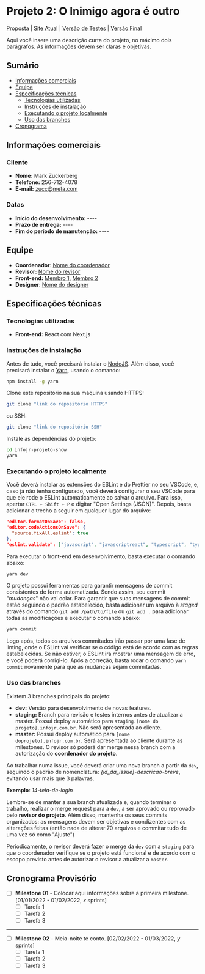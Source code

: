 # Projeto 2: O Inimigo agora é outro

[Proposta](https://youtu.be/nno89cd6wWY) | [Site Atual](https://youtu.be/Yw6u6YkTgQ4) | [Versão de Testes](https://youtu.be/MaNW4bPX0Iw) | [Versão Final](https://youtu.be/dQw4w9WgXcQ)

Aqui você insere uma descrição curta do projeto, no máximo dois parágrafos. As informações devem ser claras e objetivas.

## Sumário

- [Informações comerciais](#informações-comerciais)
- [Equipe](#equipe)
- [Especificações técnicas](#especificações-técnicas)
  - [Tecnologias utilizadas](#tecnologias-utilizadas)
  - [Instruções de instalação](#instruções-de-instalação)
  - [Executando o projeto localmente](#executando-o-projeto-localmente)
  - [Uso das branches](#uso-das-branches)
- [Cronograma](#cronograma)

## Informações comerciais

### Cliente

- **Nome:** Mark Zuckerberg
- **Telefone:** 256-712-4078
- **E-mail:** zucc@meta.com

### Datas

- **Início do desenvolvimento:** ----
- **Prazo de entrega:** ----
- **Fim do período de manutenção:** ----

## Equipe

- **Coordenador**: [Nome do coordenador](@gitlab_coordenador)
- **Revisor:** [Nome do revisor](@gitlab_revisor)
- **Front-end:** [Membro 1](@gitlab_m1), [Membro 2](@gitlab_m2)
- **Designer**: [Nome do designer](@gitlab_designer)

## Especificações técnicas

### Tecnologias utilizadas

- **Front-end:** React com Next.js

### Instruções de instalação

Antes de tudo, você precisará instalar o [NodeJS](https://nodejs.org/en/download/). Além disso, você precisará instalar o [Yarn](https://yarnpkg.com/getting-started), usando o comando:

```bash
npm install -g yarn
```

Clone este repositório na sua máquina usando HTTPS:

```bash
git clone "link do repositório HTTPS"
```

ou SSH:

```bash
git clone "link do repositório SSH"
```

Instale as dependências do projeto:

```bash
cd infojr-projeto-show
yarn
```

### Executando o projeto localmente

Você deverá instalar as extensões do ESLint e do Prettier no seu VSCode, e, caso já não tenha configurado, você deverá configurar o seu VSCode para que ele rode o ESLint automaticamente ao salvar o arquivo. Para isso, apertar `CTRL + Shift + P` e digitar "Open Settings (JSON)". Depois, basta adicionar o trecho a seguir em qualquer lugar do arquivo:

```json
"editor.formatOnSave": false,
"editor.codeActionsOnSave": {
  "source.fixAll.eslint": true
},
"eslint.validate": ["javascript", "javascriptreact", "typescript", "typescriptreact"]
```

Para executar o front-end em desenvolvimento, basta executar o comando abaixo:

```bash
yarn dev
```

O projeto possui ferramentas para garantir mensagens de commit consistentes de forma automatizada. Sendo assim, seu commit "_mudanças_" não vai colar. Para garantir que suas mensagens de commit estão seguindo o padrão estabelecido, basta adicionar um arquivo à _staged_ através do comando `git add /path/to/file` ou `git add .` para adicionar todas as modificações e executar o comando abaixo:

```bash
yarn commit
```

Logo após, todos os arquivos commitados irão passar por uma fase de linting, onde o ESLint vai verificar se o código está de acordo com as regras estabelecidas. Se não estiver, o ESLint irá mostrar uma mensagem de erro, e você poderá corrigi-lo. Após a correção, basta rodar o comando `yarn commit` novamente para que as mudanças sejam commitadas.

### Uso das branches

Existem 3 branches principais do projeto:

- **dev:** Versão para desenvolvimento de novas features.
- **staging:** Branch para revisão e testes internos antes de atualizar a master. Possui deploy automático para `staging.[nome do projeto].infojr.com.br`. Não será apresentada ao cliente.
- **master:** Possui deploy automático para `[nome doprojeto].infojr.com.br`. Será apresentada ao cliente durante as milestones. O revisor só poderá dar merge nessa branch com a autorização do **coordenador do projeto**.

Ao trabalhar numa issue, você deverá criar uma nova branch a partir da `dev`, seguindo o padrão de nomenclatura: _{id_da_issue}-descricao-breve_, evitando usar mais que 3 palavras.

**Exemplo**: _14-tela-de-login_

Lembre-se de manter a sua branch atualizada e, quando terminar o trabalho, realizar o merge request para a `dev`, a ser aprovado ou reprovado pelo **revisor do projeto**. Além disso, mantenha os seus commits organizados: as mensagens devem ser objetivas e condizentes com as alterações feitas (então nada de alterar 70 arquivos e commitar tudo de uma vez só como "Ajuste")

Periodicamente, o revisor deverá fazer o merge da `dev` com a `staging` para que o coordenador verifique se o projeto está funcional e de acordo com o escopo previsto antes de autorizar o revisor a atualizar a `master`.

## Cronograma Provisório

- [ ] **Milestone 01** - Colocar aqui informações sobre a primeira milestone. [01/01/2022 - 01/02/2022, _x_ sprints]
  - [ ] Tarefa 1
  - [ ] Tarefa 2
  - [ ] Tarefa 3

---

- [ ] **Milestone 02** - Meia-noite te conto. [02/02/2022 - 01/03/2022, _y_ sprints]
  - [ ] Tarefa 1
  - [ ] Tarefa 2
  - [ ] Tarefa 3
